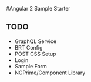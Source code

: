 #Angular 2 Sample Starter

## TODO
* GraphQL Service
* BRT Config
* POST CSS Setup
* Login
* Sample Form
* NGPrime/Component Library